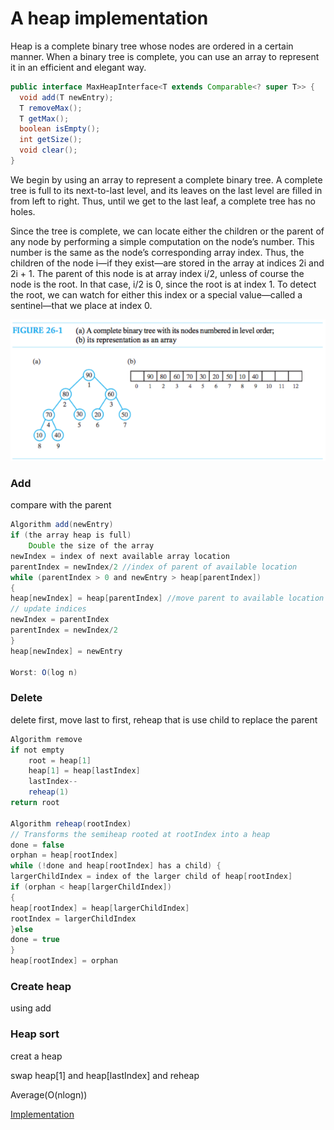 # A heap implementation

Heap is a complete binary tree whose nodes are ordered in a certain manner. When a binary tree is complete, you can use an array to represent it in an efficient and elegant way.

```java
public interface MaxHeapInterface<T extends Comparable<? super T>> {
  void add(T newEntry);
  T removeMax();
  T getMax();
  boolean isEmpty();
  int getSize();
  void clear();
}
```

We begin by using an array to represent a complete binary tree. A complete tree is full to its next-to-last level, and its leaves on the last level are filled in from left to right. Thus, until we get to the last leaf, a complete tree has no holes.

Since the tree is complete, we can locate either the children or the parent of any node by performing a simple computation on the node’s number. This number is the same as the node’s corresponding array index. Thus, the children of the node i—if they exist—are stored in the array at indices 2i and 2i + 1. The parent of this node is at array index i/2, unless of course the node is the root. In that case, i/2 is 0, since the root is at index 1. To detect the root, we can watch for either this index or a special value—called a sentinel—that we place at index 0.

![max heap](maxheap_1.png)

### Add

compare with the parent

```java
Algorithm add(newEntry) 
if (the array heap is full)
	Double the size of the array
newIndex = index of next available array location
parentIndex = newIndex/2 //index of parent of available location
while (parentIndex > 0 and newEntry > heap[parentIndex])
{
heap[newIndex] = heap[parentIndex] //move parent to available location
// update indices
newIndex = parentIndex 
parentIndex = newIndex/2
}
heap[newIndex] = newEntry

Worst: O(log n)
```

### Delete

delete first, move last to first, reheap that is use child to replace the parent

```java
Algorithm remove
if not empty
	root = heap[1]
	heap[1] = heap[lastIndex]
	lastIndex--
  	reheap(1)
return root

Algorithm reheap(rootIndex)
// Transforms the semiheap rooted at rootIndex into a heap
done = false
orphan = heap[rootIndex]
while (!done and heap[rootIndex] has a child) {
largerChildIndex = index of the larger child of heap[rootIndex] 
if (orphan < heap[largerChildIndex])
{
heap[rootIndex] = heap[largerChildIndex]
rootIndex = largerChildIndex
}else
done = true
}
heap[rootIndex] = orphan
```

### Create heap

using add

### Heap sort

creat a heap

swap heap[1] and heap[lastIndex] and reheap

Average(O(nlogn))



[Implementation](https://github.com/tomgu1991/Interview_pre/tree/master/source/helloworld/src/com/tomgu/algorithm/heap)

